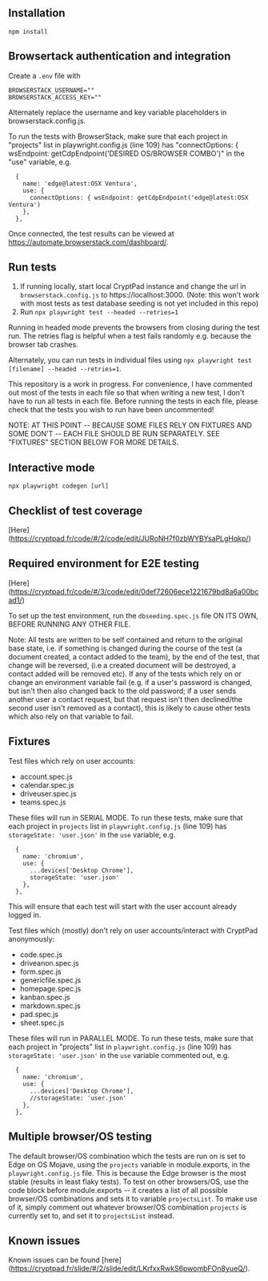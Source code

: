 ## Installation

`npm install`

## Browsertack authentication and integration

Create a `.env` file with

```env
BROWSERSTACK_USERNAME=""
BROWSERSTACK_ACCESS_KEY=""
```

Alternately replace the username and key variable placeholders in browserstack.config.js.

To run the tests with BrowserStack, make sure that each project in "projects" list in playwright.config.js (line 109) has "connectOptions: { wsEndpoint: getCdpEndpoint('DESIRED OS/BROWSER COMBO')" in the "use" variable, e.g. 

```
  {
    name: 'edge@latest:OSX Ventura',
    use: { 
      connectOptions: { wsEndpoint: getCdpEndpoint('edge@latest:OSX Ventura')
    },
  },

 ``` 

Once connected, the test results can be viewed at https://automate.browserstack.com/dashboard/.

## Run tests

1. If running locally, start local CryptPad instance and change the url in `browserstack.config.js` to https://localhost:3000. (Note: this won't work with most tests as test database seeding is not yet included in this repo)
2. Run `npx playwright test --headed --retries=1`

Running in headed mode prevents the browsers from closing during the test run.
The retries flag is helpful when a test fails randomly e.g. because the browser tab crashes. 

Alternately, you can run tests in individual files using `npx playwright test [filename] --headed --retries=1`.

This repository is a work in progress. For convenience, I have commented out most of the tests in each file so that when writing a new test, I don't have to run all tests in each file. Before running the tests in each file, please check that the tests you wish to run have been uncommented!

NOTE: AT THIS POINT -- BECAUSE SOME FILES RELY ON FIXTURES AND SOME DON'T -- EACH FILE SHOULD BE RUN SEPARATELY. SEE "FIXTURES" SECTION BELOW FOR MORE DETAILS.

## Interactive mode

`npx playwright codegen [url]`

## Checklist of test coverage 

[Here] (https://cryptpad.fr/code/#/2/code/edit/JURoNH7f0zbWYBYsaPLgHqkp/)

## Required environment for E2E testing 

[Here] (https://cryptpad.fr/code/#/3/code/edit/0def72606ece1221679bd8a6a00bcad1/)

To set up the test environment, run the `dbseeding.spec.js` file ON ITS OWN, BEFORE RUNNING ANY OTHER FILE. 

Note: All tests are written to be self contained and return to the original base state, i.e. if something is changed during the course of the test (a document created, a contact added to the team), by the end of the test, that change will be reversed, (i.e a created document will be destroyed, a contact added will be removed etc). If any of the tests which rely on or change an environment variable fail (e.g. if a user's password is changed, but isn't then also changed back to the old password; if a user sends another user a contact request, but that request isn't then declined/the second user isn't removed as a contact), this is likely to cause other tests which also rely on that variable to fail. 

## Fixtures

Test files which rely on user accounts:

* account.spec.js
* calendar.spec.js
* driveuser.spec.js
* teams.spec.js

These files will run in SERIAL MODE.
To run these tests, make sure that each project in `projects` list in `playwright.config.js` (line 109) has `storageState: 'user.json'` in the `use` variable, e.g. 

```
  {
    name: 'chromium',
    use: { 
      ...devices['Desktop Chrome'],
      storageState: 'user.json'
    },
  },

 ``` 

 This will ensure that each test will start with the user account already logged in.

 Test files which (mostly) don't rely on user accounts/interact with CryptPad anonymously:

* code.spec.js
* driveanon.spec.js
* form.spec.js
* genericfile.spec.js
* homepage.spec.js
* kanban.spec.js
* markdown.spec.js
* pad.spec.js
* sheet.spec.js

These files will run in PARALLEL MODE.
To run these tests, make sure that each project in "projects" list in `playwright.config.js` (line 109) has `storageState: 'user.json'` in the `use` variable commented out, e.g. 

```
  {
    name: 'chromium',
    use: { 
      ...devices['Desktop Chrome'],
      //storageState: 'user.json'
    },
  },

 ``` 


## Multiple browser/OS testing

The default browser/OS combination which the tests are run on is set to Edge on OS Mojave, using the `projects` variable in module.exports, in the `playwright.config.js` file. This is because the Edge browser is the most stable (results in least flaky tests).
To test on other browsers/OS, use the code block before module.exports -- it creates a list of all possible browser/OS combinations and sets it to variable `projectsList`. To make use of it, simply comment out whatever browser/OS combination `projects` is currently set to, and set it to `projectsList` instead.


## Known issues

Known issues can be found [here] (https://cryptpad.fr/slide/#/2/slide/edit/LKrfxxRwkS6pwombFOn8yueQ/).

